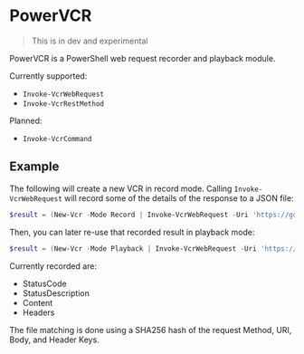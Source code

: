 # PowerVCR

> This is in dev and experimental

PowerVCR is a PowerShell web request recorder and playback module.

Currently supported:

* `Invoke-VcrWebRequest`
* `Invoke-VcrRestMethod`

Planned:

* `Invoke-VcrCommand`

## Example

The following will create a new VCR in record mode. Calling `Invoke-VcrWebRequest` will record some of the details of the response to a JSON file:

```powershell
$result = (New-Vcr -Mode Record | Invoke-VcrWebRequest -Uri 'https://google.com')
```

Then, you can later re-use that recorded result in playback mode:

```powershell
$result = (New-Vcr -Mode Playback | Invoke-VcrWebRequest -Uri 'https://google.com')
```

Currently recorded are:

* StatusCode
* StatusDescription
* Content
* Headers

The file matching is done using a SHA256 hash of the request Method, URI, Body, and Header Keys.
